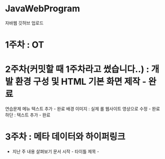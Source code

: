# JavaWebProgram

자바웹 깃허브 업로드

# 1주차 : OT

# 2주차(커밋할 때 1주차라고 썼습니다..) : 개발 환경 구성 및 HTML 기본 화면 제작 - 완료

연습문제
메뉴 텍스트 추가 - 완료
배경 이미지 : 실제 롤 웹사이트 영상으로 수정 - 완료
하단 : 텍스트 추가 - 완료

# 3주차 : 메타 데이터와 하이퍼링크

- 지난 주 내용 살펴보기
  문서 시작 - <html>
  타이틀 제목 - <title>
  문서 몸체 - <body>
  문장 정렬 - <div>
  문장 크기 - <h1> ~ <h6>
  이미지 삽입 - <img>
  밑줄 - <hr>

- 이번주 진도

  하이퍼링크 <a>로 <img>를 감싸 클릭했을 때 지정한 주소가 열리도록 설정
  <table>태그로 표 생성 및 표 배경, 색상, 크기 지정
  colspan, rowspan
  부트스트랩 연동, 네비게이션 바, 드롭다운 메뉴

- 3주차 응용문제 풀기
  표 작성 후 이미지, '롤 웹사이트 접속하기' 텍스트에 하이퍼링크 달기 완료

- 3주차 연습문제
  1. 네이게이션 바 메뉴 드롭다운 메뉴 3개에 링크 추가
     완료 : 롤 커뮤니티 , 다운로드, 깃허브 페이지로 이동하도록 각 주소 추가
  2. 네비게이션 바 색상 변경
     완료 : 색상 dark로 변경
  3. 테이블에 색상 적용하기
     완료 : table-primary 색으로 변경

# 4주차 : 자바스크립트 기초

- 지난 주 내용 살펴보기
  메타 태그의 추가 위치는? - <head>태그 내부
  하이퍼링크 - <a>
  Link와 하이퍼링크의 차이점? - Link: 외부 데이터를 참조하는 태그 / <a> : 웹사이트에 접근하는 태그
  Bootstrap연동에 추가된 태그 3가지 : link, script, meta
  기본 레이아웃 영역을 무엇이라 하는가? : <div> 태그/ 전체 구조를 의미한다면 header, main, footer
  디자인 템플릿 지정에 필요한 것은? : meta-viewport, css, script
  표 병합을 위한 속성 2가지 : colspan, rowspan

- 이번주 진도
  자바 스크립트와 html 연동 방법 - script태그
  document / getElementById / addEventListener
  alert
  defer속성

- 4주차 연습문제
  자바스크립트 수정하기
  1. 현재 클릭 이벤트 식별자 값 : search_btn
     js 식별자값 search_button_msg로 수정완료
  2. html 버튼 클릭 id 식별자 동일하게 수정완료
  3. search_message() 2개 이상 추가완료
     추가 시 에러 발생 X
     우선순위는 가장 마지막에 작성된 함수가 앞의 함수를 덮어써 가장 높음
  4. search_message()에 변수를 추가
     let변수 활용하여 문자열 "검색을 수행합니다"를 msg변수로 저장 완료
     alert(msg)로 변수를 출력하는 형태로 수정
- 응용문제 풀기 (pdf에 없음)
